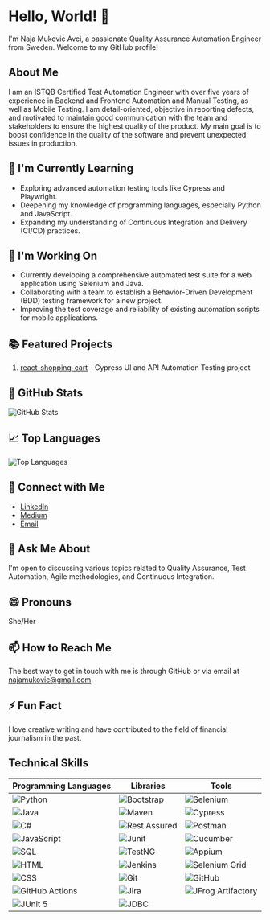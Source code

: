 # Hello, World! 👋

I'm Naja Mukovic Avci, a passionate Quality Assurance Automation Engineer from Sweden. Welcome to my GitHub profile!

## About Me

I am an ISTQB Certified Test Automation Engineer with over five years of experience in Backend and Frontend Automation and Manual Testing, as well as Mobile Testing. I am detail-oriented, objective in reporting defects, and motivated to maintain good communication with the team and stakeholders to ensure the highest quality of the product. My main goal is to boost confidence in the quality of the software and prevent unexpected issues in production.

## 🌱 I'm Currently Learning

- Exploring advanced automation testing tools like Cypress and Playwright.
- Deepening my knowledge of programming languages, especially Python and JavaScript.
- Expanding my understanding of Continuous Integration and Delivery (CI/CD) practices.

## 🔭 I'm Working On

- Currently developing a comprehensive automated test suite for a web application using Selenium and Java.
- Collaborating with a team to establish a Behavior-Driven Development (BDD) testing framework for a new project.
- Improving the test coverage and reliability of existing automation scripts for mobile applications.

## 📚 Featured Projects

1. [react-shopping-cart](https://github.com/najamavci/react-shopping-cart) - Cypress UI and API Automation Testing project

## 🌟 GitHub Stats

![GitHub Stats](https://github-readme-stats.vercel.app/api?username=najamavci&show_icons=true&hide=prs,contribs&count_private=true&theme=radical)

## 📈 Top Languages

![Top Languages](https://github-readme-stats.vercel.app/api/top-langs/?username=najamavci&layout=compact&theme=radical)

## 🤝 Connect with Me

- [LinkedIn](www.linkedin.com/in/naja-mukovic-avci)
- [Medium](https://medium.com/@najaavci)
- [Email](najamukovic@gmail.com)


## 💬 Ask Me About

I'm open to discussing various topics related to Quality Assurance, Test Automation, Agile methodologies, and Continuous Integration.

## 😄 Pronouns

She/Her

## 📫 How to Reach Me

The best way to get in touch with me is through GitHub or via email at najamukovic@gmail.com.

## ⚡ Fun Fact

I love creative writing and have contributed to the field of financial journalism in the past.

## Technical Skills

| Programming Languages  | Libraries           | Tools              |
|------------------------|---------------------|--------------------|
| ![Python](https://img.shields.io/badge/Python-3776AB?style=flat-square&logo=python&logoColor=white) | ![Bootstrap](https://img.shields.io/badge/Bootstrap-563D7C?style=flat-square&logo=bootstrap&logoColor=white) | ![Selenium](https://img.shields.io/badge/Selenium-43B02A?style=flat-square&logo=selenium&logoColor=white) |
| ![Java](https://img.shields.io/badge/Java-007396?style=flat-square&logo=java&logoColor=white) | ![Maven](https://img.shields.io/badge/Maven-C71A36?style=flat-square&logo=apache-maven&logoColor=white) | ![Cypress](https://img.shields.io/badge/Cypress-17202C?style=flat-square&logo=cypress&logoColor=white) |
| ![C#](https://img.shields.io/badge/C%23-239120?style=flat-square&logo=c-sharp&logoColor=white) | ![Rest Assured](https://img.shields.io/badge/Rest%20Assured-642978?style=flat-square&logo=rest-assured&logoColor=white) | ![Postman](https://img.shields.io/badge/Postman-FF6C37?style=flat-square&logo=postman&logoColor=white) |
| ![JavaScript](https://img.shields.io/badge/JavaScript-F7DF1E?style=flat-square&logo=javascript&logoColor=black) | ![Junit](https://img.shields.io/badge/Junit-25A162?style=flat-square&logo=junit5&logoColor=white) | ![Cucumber](https://img.shields.io/badge/Cucumber-23D96C?style=flat-square&logo=cucumber&logoColor=black) |
| ![SQL](https://img.shields.io/badge/SQL-4479A1?style=flat-square&logo=postgresql&logoColor=white) | ![TestNG](https://img.shields.io/badge/TestNG-007272?style=flat-square&logo=testng&logoColor=white) | ![Appium](https://img.shields.io/badge/Appium-746E72?style=flat-square&logo=appium&logoColor=white) |
| ![HTML](https://img.shields.io/badge/HTML-E34F26?style=flat-square&logo=html5&logoColor=white) | ![Jenkins](https://img.shields.io/badge/Jenkins-D24939?style=flat-square&logo=jenkins&logoColor=white) | ![Selenium Grid](https://img.shields.io/badge/Selenium%20Grid-D7483B?style=flat-square&logo=selenium-grid&logoColor=white) |
| ![CSS](https://img.shields.io/badge/CSS-1572B6?style=flat-square&logo=css3&logoColor=white) | ![Git](https://img.shields.io/badge/Git-F05032?style=flat-square&logo=git&logoColor=white) | ![GitHub](https://img.shields.io/badge/GitHub-181717?style=flat-square&logo=github&logoColor=white) |
| ![GitHub Actions](https://img.shields.io/badge/GitHub%20Actions-2088FF?style=flat-square&logo=github-actions&logoColor=white) | ![Jira](https://img.shields.io/badge/Jira-0052CC?style=flat-square&logo=jira&logoColor=white) | ![JFrog Artifactory](https://img.shields.io/badge/JFrog%20Artifactory-41BF47?style=flat-square&logo=jfrog-artifactory&logoColor=white) |
| ![JUnit 5](https://img.shields.io/badge/JUnit%205-25A162?style=flat-square&logo=junit5&logoColor=white) | ![JDBC](https://img.shields.io/badge/JDBC-007396?style=flat-square&logo=java&logoColor=white) |  |
